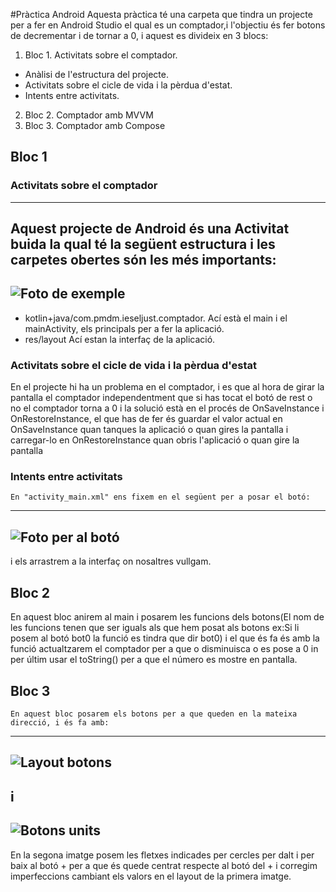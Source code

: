 #Pràctica Android
Aquesta pràctica té una carpeta que tindra un projecte per a fer en Android Studio el qual es un comptador,i l'objectiu és fer botons de decrementar i de tornar a 0, i aquest es divideix en 3 blocs:
1. Bloc 1. Activitats sobre el comptador.
  - Anàlisi de l'estructura del projecte.
  - Activitats sobre el cicle de vida i la pèrdua d'estat.
  - Intents entre activitats.
2. Bloc 2. Comptador amb MVVM
3. Bloc 3. Comptador amb Compose
## Bloc 1 
  ### Activitats sobre el comptador
  ---
  Aquest projecte de Android és una Activitat buida la qual té la següent estructura i les carpetes obertes són les més importants:
  ---
  ![Foto de exemple](https://github.com/user-attachments/assets/0d53ac47-5088-47ef-ae0b-27f58b7cb4ec)
  ---
  - kotlin+java/com.pmdm.ieseljust.comptador.
      Ací està el main i el mainActivity, els principals per a fer la aplicació.
   - res/layout
       Ací estan la interfaç de la aplicació.
  ### Activitats sobre el cicle de vida i la pèrdua d'estat
  En el projecte hi ha un problema en el comptador, i es que al hora de girar la pantalla el comptador independentment que
  si has tocat el botó de rest o no el comptador torna a 0 i la solució està en el procés de OnSaveInstance i OnRestoreInstance,
  el que has de fer és guardar el valor actual en OnSaveInstance quan tanques la aplicació o quan gires la pantalla i carregar-lo en OnRestoreInstance
  quan obris l'aplicació o quan gire la pantalla
  ### Intents entre activitats
    En "activity_main.xml" ens fixem en el següent per a posar el botó:
  ---
  ![Foto per al botó](https://github.com/user-attachments/assets/f0b4784a-e8b7-4b5f-8f27-a432cf505c52)  
  ---
  i els arrastrem a la interfaç on nosaltres vullgam.
## Bloc 2
   En aquest bloc anirem al main i posarem les funcions dels botons(El nom de les funcions tenen que ser iguals als que hem posat als botons ex:Si li posem al botó bot0 la funció es tindra que dir bot0) 
   i el que és fa és amb la funció actualtzarem el comptador per a que o disminuisca o es pose a 0 in per últim usar el toString() per a que el número es mostre en pantalla.
  ## Bloc 3
    En aquest bloc posarem els botons per a que queden en la mateixa direcció, i és fa amb:
  ---
  ![Layout botons](https://github.com/user-attachments/assets/914e4b46-f299-4292-bd8c-9d950e0395f0)
  ---
  i
  ---
  ![Botons units](https://github.com/user-attachments/assets/7ef17b5b-2638-41fd-874c-1e948fd0258d)
  ---
  En la segona imatge posem les fletxes indicades per cercles per dalt i per baix al botó + per a que és quede centrat respecte al botó del +
  i corregim imperfeccions cambiant els valors en el layout de la primera imatge.  
